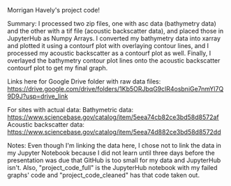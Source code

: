 Morrigan Havely's project code!

Summary: I processed two zip files, one with asc data (bathymetry data) and the other with a tif file (acoustic backscatter data), and placed those in JupyterHub as Numpy Arrays. I converted my bathymetry data into xarray and plotted it using a contourf plot with overlaying contour lines, and I processed my acoustic backscatter as a contourf plot as well. Finally, I overlayed the bathymetry contour plot lines onto the acoustic backscatter contourf plot to get my final graph.

Links here for Google Drive folder with raw data files: https://drive.google.com/drive/folders/1Kb5ORJbqG9clR4osbniGe7nmYl7Q9D9J?usp=drive_link

For sites with actual data:
Bathymetric data: https://www.sciencebase.gov/catalog/item/5eea74cb82ce3bd58d8572af
Acoustic backscatter data: https://www.sciencebase.gov/catalog/item/5eea74d882ce3bd58d8572dd

Notes:
Even though I'm linking the data here, I chose not to link the data in my Jupyter Notebook because I did not learn until three days before the presentation was due that GitHub is too small for my data and JupyterHub isn't.
Also, "project_code_full" is the JupyterHub notebook with my failed graphs' code and "project_code_cleaned" has that code taken out.